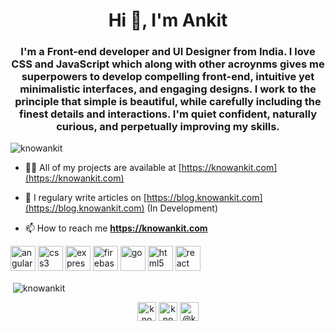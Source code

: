 <h1 align="center">Hi 👋, I'm Ankit</h1>
<h3 align="center">I'm a Front-end developer and UI Designer from India. I love CSS and JavaScript which along with other acroynms gives me superpowers to develop compelling front-end, intuitive yet minimalistic interfaces, and engaging designs. I work to the principle that simple is beautiful, while carefully including the finest details and interactions. I'm quiet confident, naturally curious, and perpetually improving my skills.</h3>

<p align="left"> <img src="https://komarev.com/ghpvc/?username=knowankit" alt="knowankit" /> </p>

- 👨‍💻 All of my projects are available at [https://knowankit.com](https://knowankit.com)

- 📝 I regulary write articles on [https://blog.knowankit.com](https://blog.knowankit.com) (In Development)

- 📫 How to reach me **https://knowankit.com**

<p align="left"><img src="https://devicons.github.io/devicon/devicon.git/icons/angularjs/angularjs-original.svg" alt="angularjs" width="40" height="40"/> <img src="https://devicons.github.io/devicon/devicon.git/icons/css3/css3-original-wordmark.svg" alt="css3" width="40" height="40"/> <img src="https://devicons.github.io/devicon/devicon.git/icons/express/express-original-wordmark.svg" alt="express" width="40" height="40"/> <img src="https://www.vectorlogo.zone/logos/firebase/firebase-icon.svg" alt="firebase" width="40" height="40"/> <img src="https://devicons.github.io/devicon/devicon.git/icons/go/go-original.svg" alt="go" width="40" height="40"/> <img src="https://devicons.github.io/devicon/devicon.git/icons/html5/html5-original-wordmark.svg" alt="html5" width="40" height="40"/> <img src="https://devicons.github.io/devicon/devicon.git/icons/react/react-original-wordmark.svg" alt="react" width="40" height="40"/></p><p>&nbsp;<img align="center" src="https://github-readme-stats.vercel.app/api?username=knowankit&show_icons=true" alt="knowankit" /></p>

<p align="center">
<a href="https://linkedin.com/in/knowankit" target="blank"><img align="center" src="https://cdn.jsdelivr.net/npm/simple-icons@3.0.1/icons/linkedin.svg" alt="knowankit" height="30" width="30" /></a>
<a href="https://instagram.com/knowankit" target="blank"><img align="center" src="https://cdn.jsdelivr.net/npm/simple-icons@3.0.1/icons/instagram.svg" alt="knowankit" height="30" width="30" /></a>
<a href="https://medium.com/@knowankit" target="blank"><img align="center" src="https://cdn.jsdelivr.net/npm/simple-icons@3.0.1/icons/medium.svg" alt="@knowankit" height="30" width="30" /></a>
</p>
